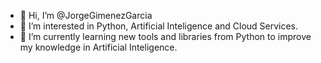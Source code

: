 - 👋 Hi, I’m @JorgeGimenezGarcia
- 👀 I’m interested in Python, Artificial Inteligence and Cloud Services.
- 🌱 I’m currently learning new tools and libraries from Python to improve my knowledge in Artificial Inteligence.

<!---
JorgeGimenezGarcia/JorgeGimenezGarcia is a ✨ special ✨ repository because its `README.md` (this file) appears on your GitHub profile.
You can click the Preview link to take a look at your changes.
--->
